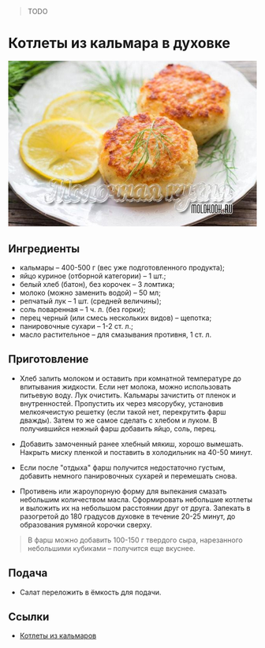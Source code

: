 > TODO
# Котлеты из кальмара в духовке
![Фото блюда](lookme.jpg)

## Ингредиенты
* кальмары – 400-500 г (вес уже подготовленного продукта);
* яйцо куриное (отборной категории) – 1 шт.;
* белый хлеб (батон), без корочек – 3 ломтика;
* молоко (можно заменить водой) – 50 мл;
* репчатый лук – 1 шт. (средней величины);
* соль поваренная – 1 ч. л. (без горки);
* перец черный (или смесь нескольких видов) – щепотка;
* панировочные сухари – 1-2 ст. л.;
* масло растительное – для смазывания противня, 1 ст. л.

## Приготовление
* Хлеб залить молоком и оставить при комнатной температуре до впитывания жидкости.
Если нет молока, можно использовать питьевую воду. Лук очистить.
Кальмары зачистить от пленок и внутренностей.
Пропустить их через мясорубку, установив мелкоячеистую решетку (если такой нет, перекрутить фарш дважды).
Затем то же самое сделать с хлебом и луком. В получившийся нежный фарш добавить яйцо, соль, перец.

* Добавить замоченный ранее хлебный мякиш, хорошо вымешать. Накрыть миску пленкой и поставить в холодильник на 40-50 минут.

* Если после "отдыха" фарш получится недостаточно густым, добавить немного панировочных сухарей и перемешать снова.

* Противень или жароупорную форму для выпекания смазать небольшим количеством масла.
Сформировать небольшие котлеты и выложить их на небольшом расстоянии друг от друга.
Запекать в разогретой до 180 градусов духовке в течение 20-25 минут, до образования румяной корочки сверху.

> В фарш можно добавить 100-150 г твердого сыра, нарезанного небольшими кубиками – получится еще вкуснее.


## Подача
* Салат переложить в ёмкость для подачи.

## Ссылки
* [Котлеты из кальмаров](https://www.youtube.com/watch?v=nNDYXUtKdwE)